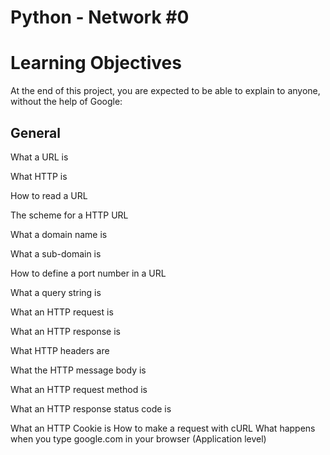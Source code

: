 # Python - Network #0

# Learning Objectives
At the end of this project, you are expected to be able to explain to anyone, without the help of Google:

## General
What a URL is

What HTTP is

How to read a URL

The scheme for a HTTP URL

What a domain name is

What a sub-domain is

How to define a port number in a URL

What a query string is

What an HTTP request is

What an HTTP response is

What HTTP headers are

What the HTTP message body is

What an HTTP request method is

What an HTTP response status code is

What an HTTP Cookie is
How to make a request with cURL
What happens when you type google.com in your browser (Application level)
